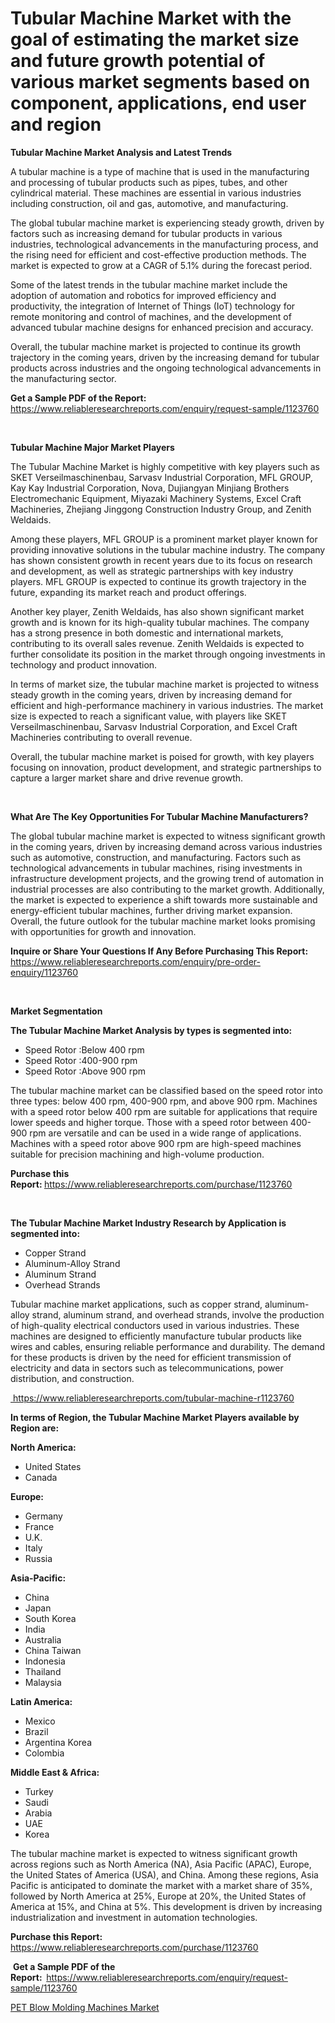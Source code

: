 <p><h1>Tubular Machine Market with the goal of estimating the market size and future growth potential of various market segments based on component, applications, end user and region</h1></p><p><strong>Tubular Machine Market Analysis and Latest Trends</strong></p>
<p><p>A tubular machine is a type of machine that is used in the manufacturing and processing of tubular products such as pipes, tubes, and other cylindrical material. These machines are essential in various industries including construction, oil and gas, automotive, and manufacturing.</p><p>The global tubular machine market is experiencing steady growth, driven by factors such as increasing demand for tubular products in various industries, technological advancements in the manufacturing process, and the rising need for efficient and cost-effective production methods. The market is expected to grow at a CAGR of 5.1% during the forecast period.</p><p>Some of the latest trends in the tubular machine market include the adoption of automation and robotics for improved efficiency and productivity, the integration of Internet of Things (IoT) technology for remote monitoring and control of machines, and the development of advanced tubular machine designs for enhanced precision and accuracy.</p><p>Overall, the tubular machine market is projected to continue its growth trajectory in the coming years, driven by the increasing demand for tubular products across industries and the ongoing technological advancements in the manufacturing sector.</p></p>
<p><strong>Get a Sample PDF of the Report:&nbsp;</strong> <a href="https://www.reliableresearchreports.com/enquiry/request-sample/1123760">https://www.reliableresearchreports.com/enquiry/request-sample/1123760</a></p>
<p>&nbsp;</p>
<p><strong>Tubular Machine Major Market Players</strong></p>
<p><p>The Tubular Machine Market is highly competitive with key players such as SKET Verseilmaschinenbau, Sarvasv Industrial Corporation, MFL GROUP, Kay Kay Industrial Corporation, Nova, Dujiangyan Minjiang Brothers Electromechanic Equipment, Miyazaki Machinery Systems, Excel Craft Machineries, Zhejiang Jinggong Construction Industry Group, and Zenith Weldaids. </p><p>Among these players, MFL GROUP is a prominent market player known for providing innovative solutions in the tubular machine industry. The company has shown consistent growth in recent years due to its focus on research and development, as well as strategic partnerships with key industry players. MFL GROUP is expected to continue its growth trajectory in the future, expanding its market reach and product offerings.</p><p>Another key player, Zenith Weldaids, has also shown significant market growth and is known for its high-quality tubular machines. The company has a strong presence in both domestic and international markets, contributing to its overall sales revenue. Zenith Weldaids is expected to further consolidate its position in the market through ongoing investments in technology and product innovation.</p><p>In terms of market size, the tubular machine market is projected to witness steady growth in the coming years, driven by increasing demand for efficient and high-performance machinery in various industries. The market size is expected to reach a significant value, with players like SKET Verseilmaschinenbau, Sarvasv Industrial Corporation, and Excel Craft Machineries contributing to overall revenue.</p><p>Overall, the tubular machine market is poised for growth, with key players focusing on innovation, product development, and strategic partnerships to capture a larger market share and drive revenue growth.</p></p>
<p>&nbsp;</p>
<p><strong>What Are The Key Opportunities For Tubular Machine Manufacturers?</strong></p>
<p><p>The global tubular machine market is expected to witness significant growth in the coming years, driven by increasing demand across various industries such as automotive, construction, and manufacturing. Factors such as technological advancements in tubular machines, rising investments in infrastructure development projects, and the growing trend of automation in industrial processes are also contributing to the market growth. Additionally, the market is expected to experience a shift towards more sustainable and energy-efficient tubular machines, further driving market expansion. Overall, the future outlook for the tubular machine market looks promising with opportunities for growth and innovation.</p></p>
<p><strong>Inquire or Share Your Questions If Any Before Purchasing This Report:</strong> <a href="https://www.reliableresearchreports.com/enquiry/pre-order-enquiry/1123760">https://www.reliableresearchreports.com/enquiry/pre-order-enquiry/1123760</a></p>
<p>&nbsp;</p>
<p><strong>Market Segmentation</strong></p>
<p><strong>The Tubular Machine Market Analysis by types is segmented into:</strong></p>
<p><ul><li>Speed Rotor :Below 400 rpm</li><li>Speed Rotor :400-900 rpm</li><li>Speed Rotor :Above 900 rpm</li></ul></p>
<p><p>The tubular machine market can be classified based on the speed rotor into three types: below 400 rpm, 400-900 rpm, and above 900 rpm. Machines with a speed rotor below 400 rpm are suitable for applications that require lower speeds and higher torque. Those with a speed rotor between 400-900 rpm are versatile and can be used in a wide range of applications. Machines with a speed rotor above 900 rpm are high-speed machines suitable for precision machining and high-volume production.</p></p>
<p><strong>Purchase this Report:&nbsp;</strong><a href="https://www.reliableresearchreports.com/purchase/1123760">https://www.reliableresearchreports.com/purchase/1123760</a></p>
<p>&nbsp;</p>
<p><strong>The Tubular Machine Market Industry Research by Application is segmented into:</strong></p>
<p><ul><li>Copper Strand</li><li>Aluminum-Alloy Strand</li><li>Aluminum Strand</li><li>Overhead Strands</li></ul></p>
<p><p>Tubular machine market applications, such as copper strand, aluminum-alloy strand, aluminum strand, and overhead strands, involve the production of high-quality electrical conductors used in various industries. These machines are designed to efficiently manufacture tubular products like wires and cables, ensuring reliable performance and durability. The demand for these products is driven by the need for efficient transmission of electricity and data in sectors such as telecommunications, power distribution, and construction.</p></p>
<p><a href="https://www.reliableresearchreports.com/tubular-machine-r1123760">&nbsp;https://www.reliableresearchreports.com/tubular-machine-r1123760</a></p>
<p><strong>In terms of Region, the Tubular Machine Market Players available by Region are:</strong></p>
<p>
    <p> <strong> North America: </strong>
        <ul>
            <li>United States</li>
            <li>Canada</li>
        </ul>
        </p> 
    <p> <strong> Europe: </strong>
        <ul>
            <li>Germany</li>
            <li>France</li>
            <li>U.K.</li>
            <li>Italy</li>
            <li>Russia</li>
        </ul>
        </p> 
    <p> <strong> Asia-Pacific: </strong>
        <ul>
            <li>China</li>
            <li>Japan</li>
            <li>South Korea</li>
            <li>India</li>
            <li>Australia</li>
            <li>China Taiwan</li>
            <li>Indonesia</li>
            <li>Thailand</li>
            <li>Malaysia</li>
        </ul>
        </p> 
    <p> <strong> Latin America: </strong>
        <ul>
            <li>Mexico</li>
            <li>Brazil</li>
            <li>Argentina Korea</li>
            <li>Colombia</li>
        </ul>
        </p> 
    <p> <strong> Middle East & Africa: </strong>
        <ul>
            <li>Turkey</li>
            <li>Saudi</li>
            <li>Arabia</li>
            <li>UAE</li>
            <li>Korea</li>
        </ul>
    </p>
    </p>
<p><p>The tubular machine market is expected to witness significant growth across regions such as North America (NA), Asia Pacific (APAC), Europe, the United States of America (USA), and China. Among these regions, Asia Pacific is anticipated to dominate the market with a market share of 35%, followed by North America at 25%, Europe at 20%, the United States of America at 15%, and China at 5%. This development is driven by increasing industrialization and investment in automation technologies.</p></p>
<p><strong>Purchase this Report: </strong><a href="https://www.reliableresearchreports.com/purchase/1123760">https://www.reliableresearchreports.com/purchase/1123760</a></p>
<p>&nbsp;<strong>Get a Sample PDF of the Report:&nbsp;&nbsp;</strong><a href="https://www.reliableresearchreports.com/enquiry/request-sample/1123760">https://www.reliableresearchreports.com/enquiry/request-sample/1123760</a></p>
<p><strong></strong></p>
<p><p><a href="https://github.com/brenzgnarento/Market-Research-Report-List-2/blob/main/pet-blow-molding-machines-market.md">PET Blow Molding Machines Market</a></p></p>